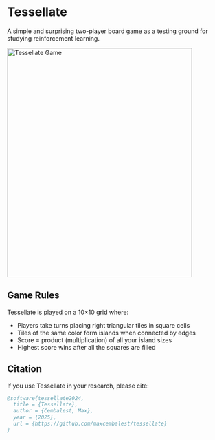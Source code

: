 # Tessellate

A simple and surprising two-player board game as a testing ground for studying reinforcement learning.

<img width="430" height="533" alt="Tessellate Game" src="https://github.com/user-attachments/assets/e1099218-2efc-4d6b-9dc3-114493b3c8f8" />

## Game Rules

Tessellate is played on a 10×10 grid where:
- Players take turns placing right triangular tiles in square cells
- Tiles of the same color form islands when connected by edges
- Score = product (multiplication) of all your island sizes
- Highest score wins after all the squares are filled

## Citation

If you use Tessellate in your research, please cite:
```bibtex
@software{tessellate2024,
  title = {Tessellate},
  author = {Cembalest, Max},
  year = {2025},
  url = {https://github.com/maxcembalest/tessellate}
}
```
